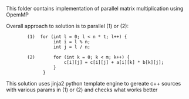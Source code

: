 This folder contains implementation of parallel matrix multiplication using OpemMP

Overall approach to solution is to parallel (1) or (2): 
```     
        (1)  for (int l = 0; l < n * t; l++) {
                  int i = l % n;
                  int j = l / n;
     
        (2)       for (int k = 0; k < m; k++) {
                      c[i][j] = c[i][j] + a[i][k] * b[k][j];
                  }
              }
```  
This solution uses jinja2 python template engine to gereate c++ sources with various params in (1) or (2) and checks what works better
